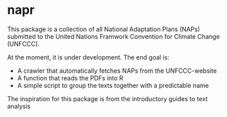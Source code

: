 # napr
This package is a collection of all National Adaptation Plans (NAPs) submitted to the United Nations Framwork Convention for Climate Change (UNFCCC). 

At the moment, it is under development. The end goal is:

- A crawler that automatically fetches NAPs from the UNFCCC-website
- A function that reads the PDFs into R
- A simple script to group the texts together with a predictable name

The inspiration for this package is from the introductory guides to text analysis
